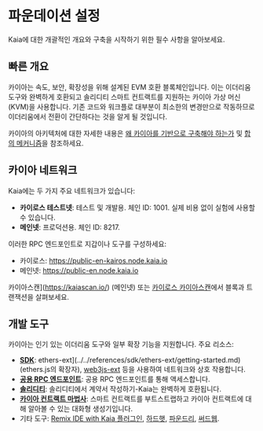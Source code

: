# 파운데이션 설정

Kaia에 대한 개괄적인 개요와 구축을 시작하기 위한 필수 사항을 알아보세요.

## 빠른 개요

카이아는 속도, 보안, 확장성을 위해 설계된 EVM 호환 블록체인입니다. 이는 이더리움 도구와 완벽하게 호환되고 솔리디티 스마트 컨트랙트를 지원하는 카이아 가상 머신(KVM)을 사용합니다. 기존 코드와 워크플로 대부분이 최소한의 변경만으로 작동하므로 이더리움에서 전환이 간단하다는 것을 알게 될 것입니다.

카이아의 아키텍처에 대한 자세한 내용은 [왜 카이아를 기반으로 구축해야 하는가](../../learn/why-kaia.md) 및 [합의 메커니즘](../../learn/consensus-mechanism.md)을 참조하세요.

## 카이아 네트워크

Kaia에는 두 가지 주요 네트워크가 있습니다:

- **카이로스 테스트넷**: 테스트 및 개발용. 체인 ID: 1001. 실제 비용 없이 실험에 사용할 수 있습니다.
- **메인넷**: 프로덕션용. 체인 ID: 8217.

이러한 RPC 엔드포인트로 지갑이나 도구를 구성하세요:

- 카이로스: https://public-en-kairos.node.kaia.io
- 메인넷: https://public-en.node.kaia.io

카이아스캔](https://kaiascan.io/) (메인넷) 또는 [카이로스 카이아스캔](https://kairos.kaiascan.io/)에서 블록과 트랜잭션을 살펴보세요.

## 개발 도구

카이아는 인기 있는 이더리움 도구와 일부 확장 기능을 지원합니다. 주요 리소스:

- **[SDK](../../references/sdk/sdk.md)**: ethers-ext](../../references/sdk/ethers-ext/getting-started.md)(ethers.js의 확장자), [web3js-ext](../../references/sdk/web3js-ext/getting-started.md) 등을 사용하여 네트워크와 상호 작용합니다.
- **[공용 RPC 엔드포인트](../../references/public-en.md)**: 공용 RPC 엔드포인트를 통해 액세스합니다.
- **[솔리디티](https://github.com/ethereum/solidity)**: 솔리디티에서 계약서 작성하기-Kaia는 완벽하게 호환됩니다.
- **[카이아 컨트랙트 마법사](https://wizard.kaia.io/)**: 스마트 컨트랙트를 부트스트랩하고 카이아 컨트랙트에 대해 알아볼 수 있는 대화형 생성기입니다.
- 기타 도구: [Remix IDE with Kaia 플러그인](https://ide.kaia.io/), [하드햇](https://v2.hardhat.org/hardhat-runner/docs/getting-started), [파운드리](https://getfoundry.sh/), [써드웹](https://portal.thirdweb.com/).